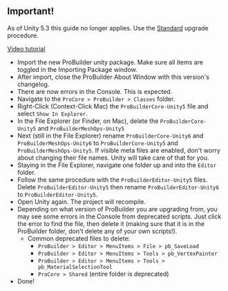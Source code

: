 <div class="alert-box warning">
<h2>Important!</h2>
As of Unity 5.3 this guide no longer applies.  Use the <a href="standard.html">Standard</a> upgrade procedure.
</div>


[Video tutorial](https://www.youtube.com/watch?v=mpluzo9Zrxs&feature=youtu.be)

- Import the new ProBuilder unity package.  Make sure all items are toggled in the Importing Package window.
- After import, close the ProBuilder About Window with this version's changelog.
- There are now errors in the Console.  This is expected.
- Navigate to the `ProCore > ProBuilder > Classes` folder.
- Right-Click (Context-Click Mac) the `ProBuilderCore-Unity5` file and select `Show In Explorer`.
- In the File Explorer (or Finder, on Mac), delete the `ProBuilderCore-Unity5` and `ProBuilderMeshOps-Unity5`
- Next (still in the File Explorer) rename `ProBuilderCore-Unity6` and `ProBuilderMeshOps-Unity6` to `ProBuilderCore-Unity5` and `ProBuilderMeshOps-Unity5`.  If visible meta files are enabled, don't worry about changing their file names.  Unity will take care of that for you.
- Staying in the File Explorer, navigate one folder up and into the `Editor` folder.
- Follow the same procedure with the `ProBuilderEditor-Unity5` files.  Delete `ProBuilderEditor-Unity5` then rename `ProBuilderEditor-Unity6` to `ProBuilderEditor-Unity5`.
- Open Unity again.  The project will recompile.
- Depending on what version of ProBuilder you are upgrading from, you may see some errors in the Console from deprecated scripts.  Just click the error to find the file, then delete it (making sure that it is in the ProBuilder folder, don't delete any of your own scripts!).
	- Common deprecated files to delete:
		- `ProBuilder > Editor > MenuItems > File > pb_SaveLoad`
		- `ProBuilder > Editor > MenuItems > Tools > pb_VertexPainter`
		- `ProBuilder > Editor > MenuItems > Tools > pb_MaterialSelectionTool`
		- `ProCore > Shared` (entire folder is deprecated)
- Done!
